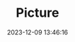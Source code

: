 ---
weight: 1
images:
- /images/edited/121.jpeg
title: Picture
date: 2023-12-09 13:46:16
tags:
- luminar
- work
---